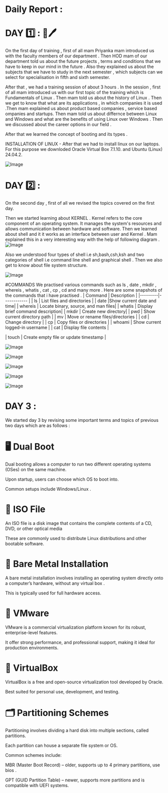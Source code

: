 # Daily Report :
# DAY 1️⃣ : 📖🖊
On the first day of training , first of all mam Priyanka mam introduced us with the faculty members of our department . Then HOD mam of our department told us about the future projects , terms and conditions that we have to keep in our mind in the future . Also they explained us about the subjects that we have to study in the next semester , which subjects can we select for specialisation in fifth and sixth semester. 

After that , we had a training session of about 3 hours . In the session , first of all mam introduced us with our first topic of the training which is Fundamentals of Linux . Then mam told us about the history of Linux . Then we get to know that what are its applications , in which companies it is used .Then mam explained us about product based companies , service based ompanies and startups. Then mam told us about differnce between Linux and Windows and what are the benefits of using Linux over Windows . Then we discussed about the career options in our field .

After that we learned the concept of booting and its types .

INSTALLATION OF LINUX - After that we had to install linux on our laptops. For this purpose we downloded Oracle Virtual Box 7.1.10. and Ubuntu (Linux) 24.04.2.

![Image](https://github.com/user-attachments/assets/76c47105-5c20-4122-9900-8b4c90b87e79)

# DAY 2️⃣ :
On the second day , first of all we revised the topics covered on the first day. 

Then we started learning about KERNEL . Kernel refers to the core component of an operating system. It manages the system's resources and allows communication between hardware and software. Then we learned about shell and it it works as an interface between user and Kernel . Mam explained this in a very interesting way with the help of following diagram .
![Image](https://github.com/user-attachments/assets/3265cd12-f5a2-4a40-aeca-826d7ceca14f)

Also we understood four types of shell i.e sh,bash,csh,ksh and two categories of shell i.e command line shell and graphical shell . Then we also get to know about file system structure.

![Image](https://github.com/user-attachments/assets/3a44e1ab-d939-4157-8c79-a0bb3ed3b66c)

#COMMANDS 
We practised various commands such as ls , date , mkdir , whereis  , whatis , cat , cp , cd and many more . Here are some snapshots of the commands that i have practised .
| Command | Description |
|---------|------------ |
| ls | List files and directories |
| date |Show current date and time|
| whereis | Locate binary, source, and man files|
| whatis | Display brief command description|
| mkdir | Create new directory|
| pwd | Show current directory path |
| mv | Move or rename files/directories |
| cd | Change directory |
| cp | Copy files or directories |
| whoami | Show current logged-in username |
| cat | Display file contents |

| touch | Create empty file or update timestamp |

![Image](https://github.com/user-attachments/assets/af3d6199-3f66-4d4a-85fe-7ea4257440b5)

![Image](https://github.com/user-attachments/assets/3e3a3aa7-9a52-45ca-add1-ae630720e88e)

![Image](https://github.com/user-attachments/assets/a3f916ed-959c-439e-a3e5-2275dcae1b5d)

![Image](https://github.com/user-attachments/assets/02dcbf4e-c966-43af-9dfa-b85a4ecef8f7)

![Image](https://github.com/user-attachments/assets/deb3bb2f-b82f-4f97-a008-7ade88ccea90)

# DAY 3 :
We started day 3 by revising some important terms and topics of previous two days which are as follows :
 # 🖥️ Dual Boot
Dual booting allows a computer to run two different operating systems (OSes) on the same machine.

Upon startup, users can choose which OS to boot into.

Common setups include Windows/Linux .

# 📀 ISO File
An ISO file is a disk image that contains the complete contents of a CD, DVD, or other optical media

These are commonly used to distribute Linux distributions and other bootable software.

# 🧱 Bare Metal Installation
A bare metal installation involves installing an operating system directly onto a computer’s hardware, without any virtual box .

This is typically used for full hardware access.

# 💼 VMware
VMware is a commercial virtualization platform known for its robust, enterprise-level features.

It offer strong performance, and professional support, making it ideal for production environments.

# 🔧 VirtualBox
VirtualBox is a free and open-source virtualization tool developed by Oracle.

Best suited for personal use, development, and testing.

# 🗂️ Partitioning Schemes
Partitioning involves dividing a hard disk into multiple sections, called partitions.

Each partition can house a separate file system or OS.

Common schemes include:

MBR (Master Boot Record) – older, supports up to 4 primary partitions, use bios .

GPT (GUID Partition Table) – newer, supports more partitions and is compatible with UEFI systems.




